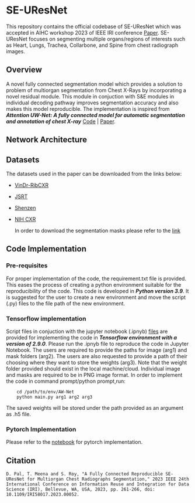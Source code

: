 # SE-UResNet
This repository contains the official codebase of SE-UResNet which was accepted in AIHC workshop 2023 of IEEE IRI conference [Paper](https://www.computer.org/csdl/proceedings-article/iri/2023/345800a261/1Q259zGjbH2). SE-UResNet focuses on segmenting multiple organs/regions of interests such as Heart, Lungs, Trachea, Collarbone, and Spine from chest radiograph images.

## Overview
A novel fully connected segmentation model which provides a solution to problem of multiorgan segmentation from Chest X-Rays by incorporating a novel residual module. This module in conjuction with S&E modules in individual decoding pathway improves segmentation accuracy and also makes this model reproducible. The implementation is inspired from ***Attention UW-Net: A fully connected model for automatic segmentation and annotation of chest X-ray***  [Code](https://github.com/Dynamo13/Attention_UWNet) | [Paper]( https://www.sciencedirect.com/science/article/abs/pii/S0010482522007910).

## Network Architecture
## Datasets
The datasets used in the paper can be downloaded from the links below:
- [VinDr-RibCXR](https://vindr.ai/datasets/ribcxr)
- [JSRT](http://db.jsrt.or.jp/eng.php)
- [Shenzen](https://www.kaggle.com/datasets/yoctoman/shcxr-lung-mask)
- [NIH CXR](https://www.kaggle.com/datasets/nih-chest-xrays/data)

  In order to download the segmentation masks please refer to the [link]()
 ## Code Implementation
 ### Pre-requisites
 For proper implementation of the code, the requirement.txt file is provided. This eases the process of creating a python environment suitable for the reproducibility of the code. This code is developed in ***Python version 3.9***. It is suggested for the user to 
 create a new environment and move the script (.py) files to the file path of the new environment.
 ### Tensorflow implementation
 Script files in conjuction with the jupyter notebook (.ipnyb) [files](SE_UResNet_tf.ipnyb) are provided for implementing the code in ***Tensorflow environment with a version of 2.9.0***. Please run the .ipnyb file to reproduce the code in Jupyter Notebook. The users are required to provide 
 the paths for image (arg1) and mask folders (arg2). The users are also requested to provide a path of their choosing where they want to store the weights (arg3). Note that the weight folder provided should exist in the local machine/cloud. Individual image and masks are required to be in PNG image format.
 In order to implement the code in command prompt/python prompt,run:
 ```
     cd /path/to/env/AW-Net
     python main.py arg1 arg2 arg3
 ```
 The saved weights will be stored under the path provided as an argument as .h5 file.
 ### Pytorch Implementation
 
 Please refer to the [notebook]() for pytorch implementation.
 
 ## Citation
  ```
  D. Pal, T. Meena and S. Roy, "A Fully Connected Reproducible SE-UResNet for Multiorgan Chest Radiographs Segmentation," 2023 IEEE 24th International Conference on Information Reuse and Integration for Data Science (IRI), Bellevue, WA, USA, 2023, pp. 261-266, doi:     
  10.1109/IRI58017.2023.00052.
  ```
